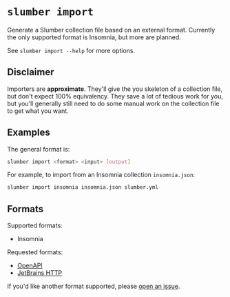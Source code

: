 # `slumber import`

Generate a Slumber collection file based on an external format. Currently the only supported format is Insomnia, but more are planned.

See `slumber import --help` for more options.

## Disclaimer

Importers are **approximate**. They'll give the you skeleton of a collection file, but don't expect 100% equivalency. They save a lot of tedious work for you, but you'll generally still need to do some manual work on the collection file to get what you want.

## Examples

The general format is:

```sh
slumber import <format> <input> [output]
```

For example, to import from an Insomnia collection `insomnia.json`:

```sh
slumber import insomnia insomnia.json slumber.yml
```

## Formats

Supported formats:

- Insomnia

Requested formats:

- [OpenAPI](https://github.com/LucasPickering/slumber/issues/106)
- [JetBrains HTTP](https://github.com/LucasPickering/slumber/issues/122)

If you'd like another format supported, please [open an issue](https://github.com/LucasPickering/slumber/issues/new).
